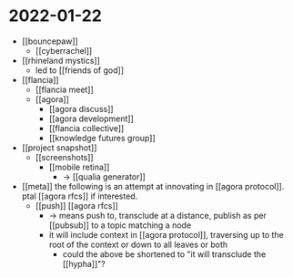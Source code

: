 # 2022-01-22

- [[bouncepaw]]
  - [[cyberrachel]]
- [[rhineland mystics]]
  - led to [[friends of god]]
- [[flancia]]
  - [[flancia meet]]
  - [[agora]]
    - [[agora discuss]]
    - [[agora development]]
    - [[flancia collective]]
    - [[knowledge futures group]]
- [[project snapshot]]
  - [[screenshots]]
    - [[mobile retina]]
      - -> [[qualia generator]]
- [[meta]] the following is an attempt at innovating in [[agora protocol]]. ptal [[agora rfcs]] if interested.
  - [[push]] [[agora rfcs]]
    - -> means push to, transclude at a distance, publish as per [[pubsub]] to a topic matching a node
    - it will include context in [[agora protocol]], traversing up to the root of the context or down to all leaves or both
      - could the above be shortened to "it will transclude the [[hypha]]"?

